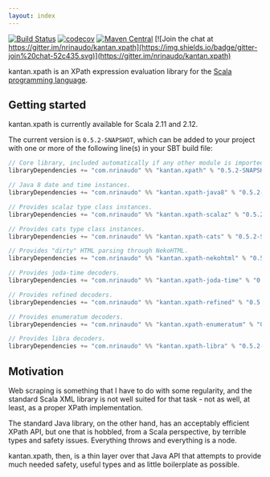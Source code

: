 ```yaml
---
layout: index
---
```


[![Build Status](https://travis-ci.org/nrinaudo/kantan.xpath.svg)](https://travis-ci.org/nrinaudo/kantan.xpath)
[![codecov](https://codecov.io/gh/nrinaudo/kantan.xpath/branch/master/graph/badge.svg)](https://codecov.io/gh/nrinaudo/kantan.xpath)
[![Maven Central](https://maven-badges.herokuapp.com/maven-central/com.nrinaudo/kantan.xpath_2.13/badge.svg)](https://maven-badges.herokuapp.com/maven-central/com.nrinaudo/kantan.xpath_2.13)
[![Join the chat at https://gitter.im/nrinaudo/kantan.xpath](https://img.shields.io/badge/gitter-join%20chat-52c435.svg)](https://gitter.im/nrinaudo/kantan.xpath)

kantan.xpath is an XPath expression evaluation library for the [Scala programming language](http://www.scala-lang.org).

## Getting started

kantan.xpath is currently available for Scala 2.11 and 2.12.

The current version is `0.5.2-SNAPSHOT`, which can be added to your project with one or more of the following line(s)
in your SBT build file:

```scala
// Core library, included automatically if any other module is imported.
libraryDependencies += "com.nrinaudo" %% "kantan.xpath" % "0.5.2-SNAPSHOT"

// Java 8 date and time instances.
libraryDependencies += "com.nrinaudo" %% "kantan.xpath-java8" % "0.5.2-SNAPSHOT"

// Provides scalaz type class instances.
libraryDependencies += "com.nrinaudo" %% "kantan.xpath-scalaz" % "0.5.2-SNAPSHOT"

// Provides cats type class instances.
libraryDependencies += "com.nrinaudo" %% "kantan.xpath-cats" % "0.5.2-SNAPSHOT"

// Provides "dirty" HTML parsing through NekoHTML.
libraryDependencies += "com.nrinaudo" %% "kantan.xpath-nekohtml" % "0.5.2-SNAPSHOT"

// Provides joda-time decoders.
libraryDependencies += "com.nrinaudo" %% "kantan.xpath-joda-time" % "0.5.2-SNAPSHOT"

// Provides refined decoders.
libraryDependencies += "com.nrinaudo" %% "kantan.xpath-refined" % "0.5.2-SNAPSHOT"

// Provides enumeratum decoders.
libraryDependencies += "com.nrinaudo" %% "kantan.xpath-enumeratum" % "0.5.2-SNAPSHOT"

// Provides libra decoders.
libraryDependencies += "com.nrinaudo" %% "kantan.xpath-libra" % "0.5.2-SNAPSHOT"
```

## Motivation

Web scraping is something that I have to do with some regularity, and the standard Scala XML library is not well suited
for that task - not as well, at least, as a proper XPath implementation.

The standard Java library, on the other hand, has an acceptably efficient XPath API, but one that is hobbled, from a
Scala perspective, by terrible types and safety issues. Everything throws and everything is a node.

kantan.xpath, then, is a thin layer over that Java API that attempts to provide much needed safety, useful types
and as little boilerplate as possible.
